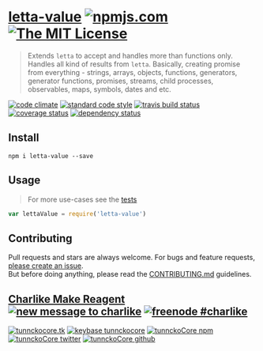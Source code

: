 # [letta-value][author-www-url] [![npmjs.com][npmjs-img]][npmjs-url] [![The MIT License][license-img]][license-url] 

> Extends `letta` to accept and handles more than functions only. Handles all kind of results from `letta`. Basically, creating promise from everything - strings, arrays, objects, functions, generators, generator functions, promises, streams, child processes, observables, maps, symbols, dates and etc.

[![code climate][codeclimate-img]][codeclimate-url] [![standard code style][standard-img]][standard-url] [![travis build status][travis-img]][travis-url] [![coverage status][coveralls-img]][coveralls-url] [![dependency status][david-img]][david-url]


## Install
```
npm i letta-value --save
```


## Usage
> For more use-cases see the [tests](./test.js)

```js
var lettaValue = require('letta-value')
```


## Contributing
Pull requests and stars are always welcome. For bugs and feature requests, [please create an issue](https://github.com/hybridables/letta-value/issues/new).  
But before doing anything, please read the [CONTRIBUTING.md](./CONTRIBUTING.md) guidelines.


## [Charlike Make Reagent](http://j.mp/1stW47C) [![new message to charlike][new-message-img]][new-message-url] [![freenode #charlike][freenode-img]][freenode-url]

[![tunnckocore.tk][author-www-img]][author-www-url] [![keybase tunnckocore][keybase-img]][keybase-url] [![tunnckoCore npm][author-npm-img]][author-npm-url] [![tunnckoCore twitter][author-twitter-img]][author-twitter-url] [![tunnckoCore github][author-github-img]][author-github-url]


[npmjs-url]: https://www.npmjs.com/package/letta-value
[npmjs-img]: https://img.shields.io/npm/v/letta-value.svg?label=letta-value

[license-url]: https://github.com/hybridables/letta-value/blob/master/LICENSE.md
[license-img]: https://img.shields.io/badge/license-MIT-blue.svg


[codeclimate-url]: https://codeclimate.com/github/hybridables/letta-value
[codeclimate-img]: https://img.shields.io/codeclimate/github/hybridables/letta-value.svg

[travis-url]: https://travis-ci.org/hybridables/letta-value
[travis-img]: https://img.shields.io/travis/hybridables/letta-value.svg

[coveralls-url]: https://coveralls.io/r/hybridables/letta-value
[coveralls-img]: https://img.shields.io/coveralls/hybridables/letta-value.svg

[david-url]: https://david-dm.org/hybridables/letta-value
[david-img]: https://img.shields.io/david/hybridables/letta-value.svg

[standard-url]: https://github.com/feross/standard
[standard-img]: https://img.shields.io/badge/code%20style-standard-brightgreen.svg


[author-www-url]: http://www.tunnckocore.tk
[author-www-img]: https://img.shields.io/badge/www-tunnckocore.tk-fe7d37.svg

[keybase-url]: https://keybase.io/tunnckocore
[keybase-img]: https://img.shields.io/badge/keybase-tunnckocore-8a7967.svg

[author-npm-url]: https://www.npmjs.com/~tunnckocore
[author-npm-img]: https://img.shields.io/badge/npm-~tunnckocore-cb3837.svg

[author-twitter-url]: https://twitter.com/tunnckoCore
[author-twitter-img]: https://img.shields.io/badge/twitter-@tunnckoCore-55acee.svg

[author-github-url]: https://github.com/tunnckoCore
[author-github-img]: https://img.shields.io/badge/github-@tunnckoCore-4183c4.svg

[freenode-url]: http://webchat.freenode.net/?channels=charlike
[freenode-img]: https://img.shields.io/badge/freenode-%23charlike-5654a4.svg

[new-message-url]: https://github.com/tunnckoCore/ama
[new-message-img]: https://img.shields.io/badge/ask%20me-anything-green.svg